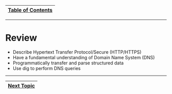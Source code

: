 |[Table of Contents](/00-Table-of-Contents.md)|
|---|

---

# Review

* Describe Hypertext Transfer Protocol/Secure \(HTTP/HTTPS\)
* Have a fundamental understanding of Domain Name System \(DNS\)
* Programmatically transfer and parse structured data
* Use dig to perform DNS queries

---

|[Next Topic](/07-osi-layer-7/summary.md)|
|---|
